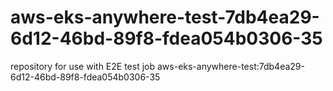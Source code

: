 # aws-eks-anywhere-test-7db4ea29-6d12-46bd-89f8-fdea054b0306-35
repository for use with E2E test job aws-eks-anywhere-test:7db4ea29-6d12-46bd-89f8-fdea054b0306-35
